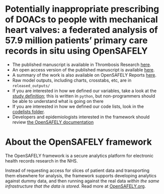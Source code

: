 # Potentially inappropriate prescribing of DOACs to people with mechanical heart valves: a federated analysis of 57.9 million patients’ primary care records in situ using OpenSAFELY

* The published manuscript is available in Thrombosis Research [here](https://doi.org/10.1016/j.thromres.2022.01.023).
* An open access version of the published manuscript is available [here](https://ora.ox.ac.uk/objects/uuid:aa50f867-d3a4-45ff-9173-1c9677a7ba4f).
* A summary of the work is also available on OpenSAFELY Reports [here](https://reports.opensafely.org/reports/doac-prescribing-in-people-with-a-mechanical-heart-valve-replacement/).
* Raw model outputs, including charts, crosstabs, etc, are in `released_outputs/`
* If you are interested in how we defined our variables, take a look at the [study definition](analysis/study_definition.py); this is written in `python`, but non-programmers should be able to understand what is going on there
* If you are interested in how we defined our code lists, look in the [codelists folder](./codelists/).
* Developers and epidemiologists interested in the framework should review [the OpenSAFELY documentation](https://docs.opensafely.org)

# About the OpenSAFELY framework

The OpenSAFELY framework is a secure analytics platform for
electronic health records research in the NHS.

Instead of requesting access for slices of patient data and
transporting them elsewhere for analysis, the framework supports
developing analytics against dummy data, and then running against the
real data *within the same infrastructure that the data is stored*.
Read more at [OpenSAFELY.org](https://opensafely.org).
